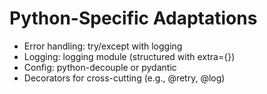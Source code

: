 # Python-Specific Adaptations
- Error handling: try/except with logging
- Logging: logging module (structured with extra={})
- Config: python-decouple or pydantic
- Decorators for cross-cutting (e.g., @retry, @log)
